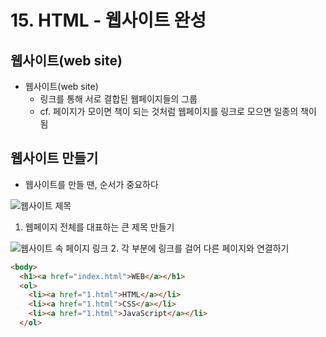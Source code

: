 # 15. HTML - 웹사이트 완성

## 웹사이트(web site)

- 웹사이트(web site)
    - 링크를 통해 서로 결합된 웹페이지들의 그룹
    - cf. 페이지가 모이면 책이 되는 것처럼 웹페이지를 링크로 모으면 일종의 책이 됨

## 웹사이트 만들기

- 웹사이트를 만들 땐, 순서가 중요하다

![웹사이트 제목](https://s3-ap-northeast-2.amazonaws.com/opentutorials-user-file/module/3135/7701.png)
1. 웹페이지 전체를 대표하는 큰 제목 만들기

![웹사이트 속 페이지 링크](https://s3-ap-northeast-2.amazonaws.com/opentutorials-user-file/module/3135/7702.png)
2. 각 부분에 링크를 걸어 다른 페이지와 연결하기
```html
<body>
  <h1><a href="index.html">WEB</a></h1>
  <ol>
    <li><a href="1.html">HTML</a></li>
    <li><a href="1.html">CSS</a></li>
    <li><a href="1.html">JavaScript</a></li>
  </ol>
```
